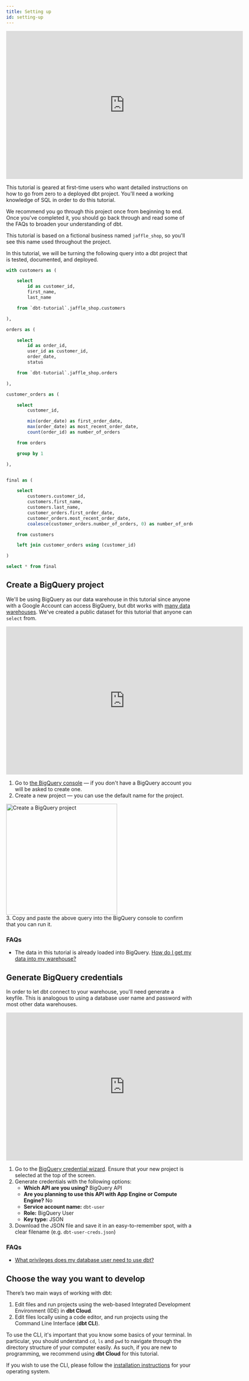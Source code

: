 ```yaml
---
title: Setting up
id: setting-up
---
```

<iframe width="640" height="400" src="https://www.loom.com/embed/cb99861ab1034f7fab5fa48529e61f85" frameborder="0" webkitallowfullscreen mozallowfullscreen allowfullscreen></iframe>

This tutorial is geared at first-time users who want detailed instructions on
how to go from zero to a deployed dbt project. You'll need a working knowledge
of SQL in order to do this tutorial.

We recommend you go through this project once from beginning to end. Once you've
completed it, you should go back through and read some of the FAQs to broaden
your understanding of dbt.

This tutorial is based on a fictional business named `jaffle_shop`, so you'll
see this name used throughout the project.

In this tutorial, we will be turning the following query into a dbt project that
is tested, documented, and deployed.
```sql
with customers as (

    select
        id as customer_id,
        first_name,
        last_name

    from `dbt-tutorial`.jaffle_shop.customers

),

orders as (

    select
        id as order_id,
        user_id as customer_id,
        order_date,
        status

    from `dbt-tutorial`.jaffle_shop.orders

),

customer_orders as (

    select
        customer_id,

        min(order_date) as first_order_date,
        max(order_date) as most_recent_order_date,
        count(order_id) as number_of_orders

    from orders

    group by 1

),


final as (

    select
        customers.customer_id,
        customers.first_name,
        customers.last_name,
        customer_orders.first_order_date,
        customer_orders.most_recent_order_date,
        coalesce(customer_orders.number_of_orders, 0) as number_of_orders

    from customers

    left join customer_orders using (customer_id)

)

select * from final
```

## Create a BigQuery project
We'll be using BigQuery as our data warehouse in this tutorial since anyone with
a Google Account can access BigQuery, but dbt works with [many data warehouses](https://docs.getdbt.com/docs/supported-databases).
We've created a public dataset for this tutorial that anyone can `select` from.

<iframe width="640" height="400" src="https://www.loom.com/embed/9b8d852c7e754d978209c3a60b53464e" frameborder="0" webkitallowfullscreen mozallowfullscreen allowfullscreen></iframe>

1. Go to [the BigQuery console](https://console.cloud.google.com/bigquery) — if
you don't have a BigQuery account you will be asked to create one.
2. Create a new project — you can use the default name for the project.
<div class='text-left'>
    <a href="#" data-featherlight="/img/create-bigquery-project.png">
        <img
            data-toggle="lightbox"
            width="300px"
            alt="Create a BigQuery project"
            src="/img/create-bigquery-project.png"
            class="docImage" />
    </a>
</div>
3. Copy and paste the above query into the BigQuery console to confirm that you
can run it.

### FAQs
* The data in this tutorial is already loaded into BigQuery. [How do I get my
data into my warehouse?](faqs/loading-data)

## Generate BigQuery credentials
In order to let dbt connect to your warehouse, you'll need generate a keyfile.
This is analogous to using a database user name and password with most other
data warehouses.

<iframe width="640" height="400" src="https://www.loom.com/embed/2b5a8ec255bd4dce91374f6941d279e5" frameborder="0" webkitallowfullscreen mozallowfullscreen allowfullscreen></iframe>

1. Go to the [BigQuery credential wizard](https://console.cloud.google.com/apis/credentials/wizard). Ensure that your new project is selected at the top of the screen.
2. Generate credentials with the following options:
    * **Which API are you using?** BigQuery API
    * **Are you planning to use this API with App Engine or Compute Engine?** No
    * **Service account name:** `dbt-user`
    * **Role:** BigQuery User
    * **Key type:** JSON
3. Download the JSON file and save it in an easy-to-remember spot, with a clear
filename (e.g. `dbt-user-creds.json`)

### FAQs
* [What privileges does my database user need to use dbt?](faqs/database-privileges)

## Choose the way you want to develop
There’s two main ways of working with dbt:
1. Edit files and run projects using the web-based Integrated Development
Environment (IDE) in **dbt Cloud**.
2. Edit files locally using a code editor, and run projects using the Command
Line Interface (**dbt CLI**).

To use the CLI, it's important that you know some basics of your terminal. In
particular, you should understand `cd`, `ls` and `pwd` to navigate through the
directory structure of your computer easily. As such, if you are new to
programming, we recommend using **dbt Cloud** for this tutorial.

If you wish to use the CLI, please follow the [installation instructions](https://docs.getdbt.com/docs/installation)
for your operating system.
